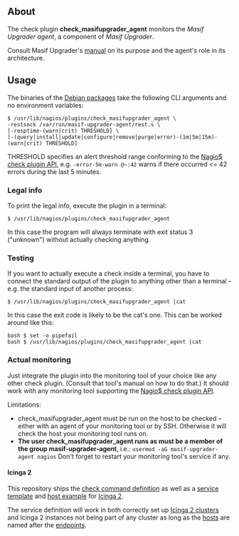 ## About

The check plugin **check\_masifupgrader\_agent** monitors
the *Masif Upgrader agent*, a component of *Masif Upgrader*.

Consult Masif Upgrader's [manual] on its purpose
and the agent's role in its architecture.

## Usage

The binaries of the [Debian packages]
take the following CLI arguments and no environment variables:

```
$ /usr/lib/nagios/plugins/check_masifupgrader_agent \
-restsock /var/run/masif-upgrader-agent/rest.s \
[-resptime-(warn|crit) THRESHOLD] \
[-(query|install|update|configure|remove|purge|error)-(1m|5m|15m)-(warn|crit) THRESHOLD]
```

THRESHOLD specifies an alert threshold range
conforming to the [Nagio$ check plugin API],
e.g. `-error-5m-warn @~:42` warns if there occurred <= 42 errors
during the last 5 minutes.

### Legal info

To print the legal info, execute the plugin in a terminal:

```
$ /usr/lib/nagios/plugins/check_masifupgrader_agent
```

In this case the program will always terminate with exit status 3 ("unknown")
without actually checking anything.

### Testing

If you want to actually execute a check inside a terminal,
you have to connect the standard output of the plugin to anything
other than a terminal – e.g. the standard input of another process:

```
$ /usr/lib/nagios/plugins/check_masifupgrader_agent |cat
```

In this case the exit code is likely to be the cat's one.
This can be worked around like this:

```
bash $ set -o pipefail
bash $ /usr/lib/nagios/plugins/check_masifupgrader_agent |cat
```

### Actual monitoring

Just integrate the plugin into the monitoring tool of your choice
like any other check plugin. (Consult that tool's manual on how to do that.)
It should work with any monitoring tool
supporting the [Nagio$ check plugin API].

Limitations:

* check\_masifupgrader\_agent must be run on the host to be checked –
  either with an agent of your monitoring tool or by SSH.
  Otherwise it will check the host your monitoring tool runs on.
* **The user check\_masifupgrader\_agent runs as must be a member
  of the group masif-upgrader-agent**, i.e.:
  `usermod -aG masif-upgrader-agent nagios`
  Don't forget to restart your monitoring tool's service if any.

#### Icinga 2

This repository ships the [check command definition]
as well as a [service template] and [host example] for [Icinga 2].

The service definition will work in both correctly set up [Icinga 2 clusters]
and Icinga 2 instances not being part of any cluster
as long as the [hosts] are named after the [endpoints].

[manual]: https://github.com/masif-upgrader/manual
[Debian packages]: https://github.com/masif-upgrader/check_masifupgrader_agent/releases
[Nagio$ check plugin API]: https://nagios-plugins.org/doc/guidelines.html#AEN78
[check command definition]: ./icinga2/check_masifupgrader_agent.conf
[service template]: ./icinga2/check_masifupgrader_agent-service.conf
[host example]: ./icinga2/check_masifupgrader_agent-host.conf
[Icinga 2]: https://www.icinga.com/docs/icinga2/latest/doc/01-about/
[Icinga 2 clusters]: https://www.icinga.com/docs/icinga2/latest/doc/06-distributed-monitoring/
[hosts]: https://www.icinga.com/docs/icinga2/latest/doc/09-object-types/#host
[endpoints]: https://www.icinga.com/docs/icinga2/latest/doc/09-object-types/#endpoint
